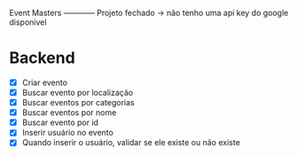 Event Masters ———— Projeto fechado -> não tenho uma api key do google disponivel

# Backend

- [X] Criar evento
- [X] Buscar evento por localização
- [X] Buscar eventos por categorias
- [X] Buscar eventos por nome
- [X] Buscar evento por id
- [X] Inserir usuário no evento
- [X] Quando inserir o usuário, validar se ele existe ou não existe
